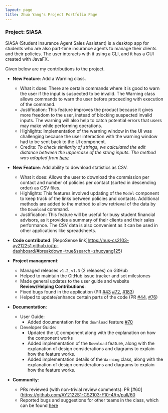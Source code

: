 ```yaml
---
layout: page
title: Zhuo Yang's Project Portfolio Page
---
```


### Project: SIASA

SIASA (Student Insurance Agent Sales Assistant) is a desktop app for students who are also part-time insurance agents to manage their clients and their policies. The user interacts with it using a CLI, and it has a GUI created with JavaFX.

Given below are my contributions to the project.

* **New Feature**: Add a Warning class.
    * What it does: There are certain commands where it is good to warn the user if the input is suspected to be invalid. The Warning class allows commands to warn the user
      before proceeding with execution of the command.
    * Justification: This feature improves the product because it gives more freedom to the user, instead of blocking suspected invalid inputs. The warning will also help to
      catch potential errors that users may make while performing operations.
    * Highlights: Implementation of the warning window in the UI was challenging because the user interaction with the warning window had to be sent back to the UI component.
    * Credits: *To check similarity of strings, we calculated the edit distance between the uppercase of the string inputs. The method was adapted from [here](https://www.geeksforgeeks.org/check-if-two-given-strings-are-at-edit-distance-one/)*

* **New Feature**: Add ability to download statistics as CSV.
    * What it does: Allows the user to download the commission per contact and number of policies per contact (sorted in descending order) as CSV files.
    * Highlights: This features involved updating of the `Model` component to keep track of the links between policies and contacts. Additional
      methods are added to the method to allow retrieval of the data by the `Download` command.
    * Justification: This feature will be useful for busy student financial advisors, as it provides a summary of their clients and their sales performance. The CSV
      data is also convenient as it can be used in other applications like spreadsheets.

* **Code contributed**: [RepoSense link]https://nus-cs2103-ay2122s1.github.io/tp-dashboard/#breakdown=true&search=zhuoyang125)

* **Project management**:
    * Managed releases `v1.2`, `v1.3` (2 releases) on GitHub
    * Helped to maintain the GitHub issue tracker and set milestones
    * Made general updates to the user guide and website
  **Review/Helping Contributions**:
    * Fixed bugs found in the application (PR [\#43](https://github.com/AY2122S1-CS2103-F10-4/tp/pull/43) [\#72](https://github.com/AY2122S1-CS2103-F10-4/tp/pull/72), [\#183](https://github.com/AY2122S1-CS2103-F10-4/tp/pull/183))
    * Helped to update/enhance certain parts of the code (PR [\#44](https://github.com/AY2122S1-CS2103-F10-4/tp/pull/44), [\#76](https://github.com/AY2122S1-CS2103-F10-4/tp/pull/76))

* **Documentation**:
    * User Guide:
        * Added documentation for the `download` feature [\#70](https://github.com/AY2122S1-CS2103-F10-4/tp/pull/70/files)
    * Developer Guide:
        * Updated the `UI` component along with the explanation on how the component works
        * Added implementation of the `Download` feature, along with the explanation of design considerations and diagrams
          to explain how the feature works.
        * Added implementation details of the `Warning` class, along with the explanation of design considerations and diagrams
          to explain how the feature works.

* **Community**:
    * PRs reviewed (with non-trivial review comments): PR [\#60](https://github.com/AY2122S1-CS2103-F10-4/tp/pull/60
    * Reported bugs and suggestions for other teams in the class, which can be found [here](https://github.com/zhuoyang125/ped/issues)